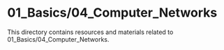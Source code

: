 # 01_Basics/04_Computer_Networks
This directory contains resources and materials related to 01_Basics/04_Computer_Networks.
